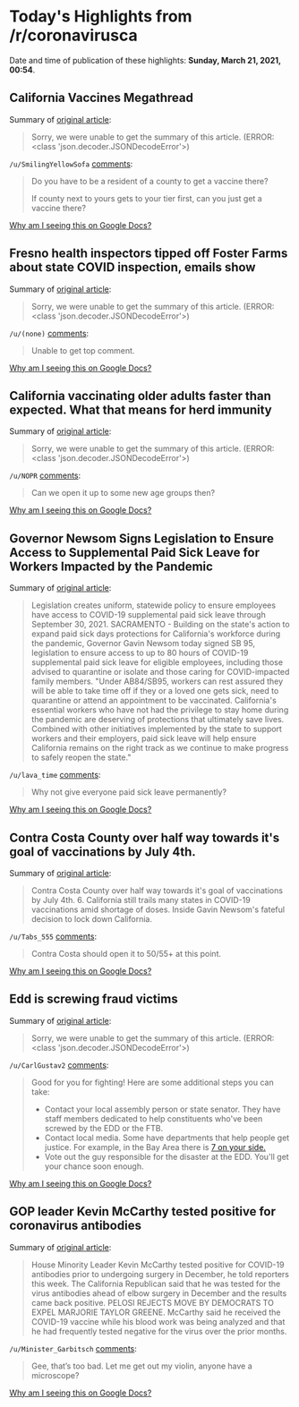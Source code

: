 # Today's Highlights from /r/coronavirusca

Date and time of publication of these highlights: **Sunday, March 21, 2021, 00:54**.

## California Vaccines Megathread

Summary of [original article](https://www.reddit.com/r/CoronavirusCA/comments/l35yck/california_vaccines_megathread/):

> Sorry, we were unable to get the summary of this article. (ERROR: <class 'json.decoder.JSONDecodeError'>)

`/u/SmilingYellowSofa` [comments](https://www.reddit.com/r/CoronavirusCA/comments/l35yck/california_vaccines_megathread/):

> Do you have to be a resident of a county to get a vaccine there?  
> 
> If county next to yours gets to your tier first, can you just get a vaccine there?

[Why am I seeing this on Google Docs?](https://docs.google.com/document/d/1Dc6We63vOXIZsc0op-Bt4abqkYjXzOigalQqFxmvvbM/edit?usp=sharing)

## Fresno health inspectors tipped off Foster Farms about state COVID inspection, emails show

Summary of [original article](https://www.fresnobee.com/news/coronavirus/article249904508.html):

> Sorry, we were unable to get the summary of this article. (ERROR: <class 'json.decoder.JSONDecodeError'>)

`/u/(none)` [comments](https://www.reddit.com/r/CoronavirusCA/comments/m9osf7/fresno_health_inspectors_tipped_off_foster_farms/):

> Unable to get top comment.

[Why am I seeing this on Google Docs?](https://docs.google.com/document/d/1Dc6We63vOXIZsc0op-Bt4abqkYjXzOigalQqFxmvvbM/edit?usp=sharing)

## California vaccinating older adults faster than expected. What that means for herd immunity

Summary of [original article](https://www.sacbee.com/news/local/health-and-medicine/article250058684.html):

> Sorry, we were unable to get the summary of this article. (ERROR: <class 'json.decoder.JSONDecodeError'>)

`/u/NOPR` [comments](https://www.reddit.com/r/CoronavirusCA/comments/m9ckmd/california_vaccinating_older_adults_faster_than/):

> Can we open it up to some new age groups then?

[Why am I seeing this on Google Docs?](https://docs.google.com/document/d/1Dc6We63vOXIZsc0op-Bt4abqkYjXzOigalQqFxmvvbM/edit?usp=sharing)

## Governor Newsom Signs Legislation to Ensure Access to Supplemental Paid Sick Leave for Workers Impacted by the Pandemic

Summary of [original article](https://www.gov.ca.gov/2021/03/19/governor-newsom-signs-legislation-to-ensure-access-to-supplemental-paid-sick-leave-for-workers-impacted-by-the-pandemic/):

> Legislation creates uniform, statewide policy to ensure employees have access to COVID-19 supplemental paid sick leave through September 30, 2021. SACRAMENTO - Building on the state's action to expand paid sick days protections for California's workforce during the pandemic, Governor Gavin Newsom today signed SB 95, legislation to ensure access to up to 80 hours of COVID-19 supplemental paid sick leave for eligible employees, including those advised to quarantine or isolate and those caring for COVID-impacted family members. "Under AB84/SB95, workers can rest assured they will be able to take time off if they or a loved one gets sick, need to quarantine or attend an appointment to be vaccinated. California's essential workers who have not had the privilege to stay home during the pandemic are deserving of protections that ultimately save lives. Combined with other initiatives implemented by the state to support workers and their employers, paid sick leave will help ensure California remains on the right track as we continue to make progress to safely reopen the state."

`/u/lava_time` [comments](https://www.reddit.com/r/CoronavirusCA/comments/m9ib8p/governor_newsom_signs_legislation_to_ensure/):

> Why not give everyone paid sick leave permanently?

[Why am I seeing this on Google Docs?](https://docs.google.com/document/d/1Dc6We63vOXIZsc0op-Bt4abqkYjXzOigalQqFxmvvbM/edit?usp=sharing)

## Contra Costa County over half way towards it's goal of vaccinations by July 4th.

Summary of [original article](https://www.reddit.com/r/CoronavirusCA/comments/m9fykg/contra_costa_county_over_half_way_towards_its/):

> Contra Costa County over half way towards it's goal of vaccinations by July 4th. 6. California still trails many states in COVID-19 vaccinations amid shortage of doses. Inside Gavin Newsom's fateful decision to lock down California.

`/u/Tabs_555` [comments](https://www.reddit.com/r/CoronavirusCA/comments/m9fykg/contra_costa_county_over_half_way_towards_its/):

> Contra Costa should open it to 50/55+ at this point.

[Why am I seeing this on Google Docs?](https://docs.google.com/document/d/1Dc6We63vOXIZsc0op-Bt4abqkYjXzOigalQqFxmvvbM/edit?usp=sharing)

## Edd is screwing fraud victims

Summary of [original article](https://www.reddit.com/r/CoronavirusCA/comments/m9mo98/edd_is_screwing_fraud_victims/):

> Sorry, we were unable to get the summary of this article. (ERROR: <class 'json.decoder.JSONDecodeError'>)

`/u/CarlGustav2` [comments](https://www.reddit.com/r/CoronavirusCA/comments/m9mo98/edd_is_screwing_fraud_victims/):

> Good for you for fighting!  Here are some additional steps you can take:
> 
> * Contact your local assembly person or state senator.  They have staff members dedicated to help constituents who've been screwed by the EDD or the FTB.
> * Contact local media.  Some have departments that help people get justice.  For example, in the Bay Area there is [7 on your side.](https://abc7news.com/7onyourside/?ex_cid=kgospddsa)
> * Vote out the guy responsible for the disaster at the EDD.  You'll get your chance soon enough.

[Why am I seeing this on Google Docs?](https://docs.google.com/document/d/1Dc6We63vOXIZsc0op-Bt4abqkYjXzOigalQqFxmvvbM/edit?usp=sharing)

## GOP leader Kevin McCarthy tested positive for coronavirus antibodies

Summary of [original article](https://www.washingtonexaminer.com/news/kevin-mccarthy-tested-positive-coronavirus-antibodies):

> House Minority Leader Kevin McCarthy tested positive for COVID-19 antibodies prior to undergoing surgery in December, he told reporters this week. The California Republican said that he was tested for the virus antibodies ahead of elbow surgery in December and the results came back positive. PELOSI REJECTS MOVE BY DEMOCRATS TO EXPEL MARJORIE TAYLOR GREENE. McCarthy said he received the COVID-19 vaccine while his blood work was being analyzed and that he had frequently tested negative for the virus over the prior months.

`/u/Minister_Garbitsch` [comments](https://www.reddit.com/r/CoronavirusCA/comments/m9oq1i/gop_leader_kevin_mccarthy_tested_positive_for/):

> Gee, that’s too bad. Let me get out my violin, anyone have a microscope?

[Why am I seeing this on Google Docs?](https://docs.google.com/document/d/1Dc6We63vOXIZsc0op-Bt4abqkYjXzOigalQqFxmvvbM/edit?usp=sharing)

